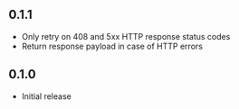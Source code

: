 ## 0.1.1

- Only retry on 408 and 5xx HTTP response status codes
- Return response payload in case of HTTP errors

## 0.1.0

- Initial release
